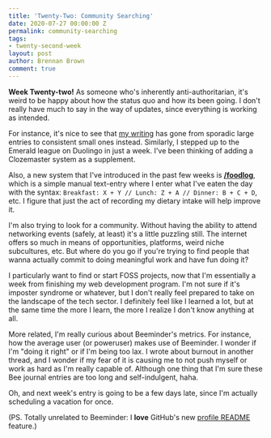 ```yaml
---
title: 'Twenty-Two: Community Searching'
date: 2020-07-27 00:00:00 Z
permalink: community-searching
tags:
- twenty-second-week
layout: post
author: Brennan Brown
comment: true
---
```


**Week Twenty-two!** As someone who's inherently anti-authoritarian, it's weird to be happy about how the status quo and how its been going. I don't really have much to say in the way of updates, since everything is working as intended. 

For instance, it's nice to see that [my writing](https://beeminder.com/brennanbrown/writing) has gone from sporadic large entries to consistent small ones instead. Similarly, I stepped up to the Emerald league on Duolingo in just a week. I've been thinking of adding a Clozemaster system as a supplement. 

Also, a new system that I've introduced in the past few weeks is **[/foodlog](https://beeminder.com/brennanbrown)**, which is a simple manual text-entry where I enter what I've eaten the day with the syntax: `Breakfast: X + Y // Lunch: Z + A // Dinner: B + C + D`, etc. I figure that just the act of recording my dietary intake will help improve it.

I'm also trying to look for a community. Without having the ability to attend networking events (safely, at least) it's a little puzzling still. The internet offers so much in means of opportunities, platforms, weird niche subcultures, etc. But where do you go if you're trying to find people that wanna actually commit to doing meaningful work and have fun doing it? 

I particularly want to find or start FOSS projects, now that I'm essentially a week from finishing my web development program. I'm not sure if it's imposter syndrome or whatever, but I don't really feel prepared to take on the landscape of the tech sector. I definitely feel like I learned a lot, but at the same time the more I learn, the more I realize I don't know anything at all.

More related, I'm really curious about Beeminder's metrics. For instance, how the average user (or poweruser) makes use of Beeminder. I wonder if I'm "doing it right" or if I'm being too lax. I wrote about burnout in another thread, and I wonder if my fear of it is causing me to not push myself or work as hard as I'm really capable of. Although one thing that I'm sure these Bee journal entries are too long and self-indulgent, haha.

Oh, and next week's entry is going to be a few days late, since I'm actually scheduling a vacation for once.

(PS. Totally unrelated to Beeminder: I **love** GitHub's new [profile README](https://github.com/brennanbrown/) feature.)
